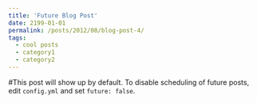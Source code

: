 ```yaml
---
title: 'Future Blog Post'
date: 2199-01-01
permalink: /posts/2012/08/blog-post-4/
tags:
  - cool posts
  - category1
  - category2
---
```


#This post will show up by default. To disable scheduling of future posts, edit `config.yml` and set `future: false`. 
